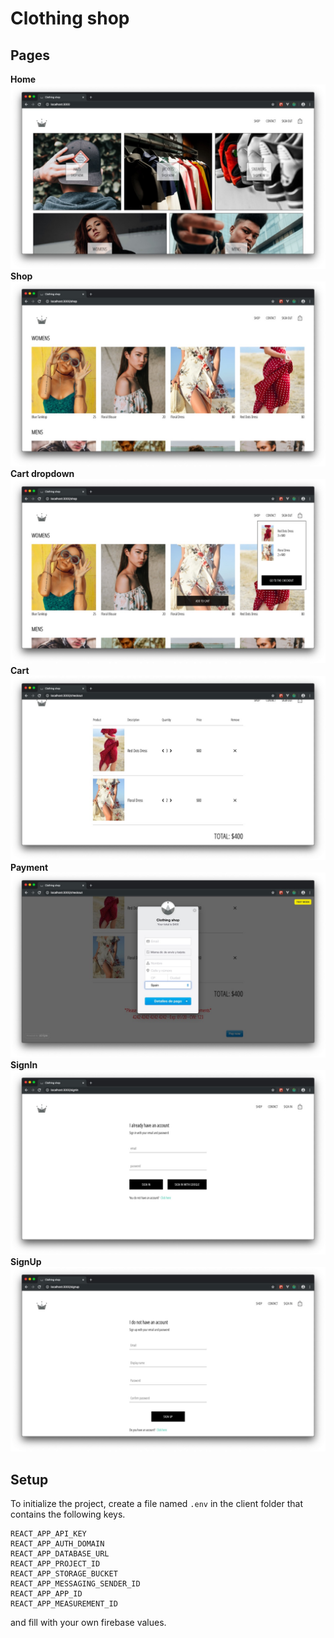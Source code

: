 # Clothing shop

## Pages
**Home**
![Home](/docs/images/Home.jpg)
**Shop**
![Shop](/docs/images/ShopPage.jpg)
**Cart dropdown**
![Cart](/docs/images/Cart.jpg)
**Cart**
![Cart](/docs/images/CartPage.jpg)
**Payment**
![Payment](/docs/images/PaymentPage.jpg)
**SignIn**
![SignIn](/docs/images/SignIn.jpg)
**SignUp**
![SignUp](/docs/images/SignUp.jpg)

## Setup
To initialize the project, create a file named ```.env``` in the client folder that contains the following keys.
```
REACT_APP_API_KEY
REACT_APP_AUTH_DOMAIN
REACT_APP_DATABASE_URL
REACT_APP_PROJECT_ID
REACT_APP_STORAGE_BUCKET
REACT_APP_MESSAGING_SENDER_ID
REACT_APP_APP_ID
REACT_APP_MEASUREMENT_ID
```
and fill with your own firebase values.
